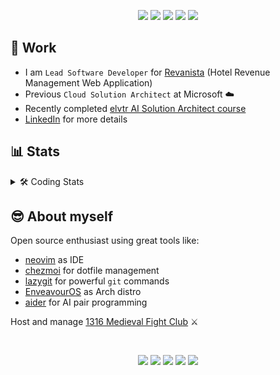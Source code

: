 <p align="center">
    <a href="https://app.pluralsight.com/profile/abiencourt"><img src="https://img.shields.io/badge/Pluralsight-black?style=for-the-badge&logo=pluralsight" /></a>
    <a href="https://www.linkedin.com/in/adrien-biencourt/"><img src="https://img.shields.io/badge/LinkedIn-0A66C2?&style=for-the-badge&logo=linkedin" /></a>
    <a href="https://crowdin.com/profile/abiencourt"><img src="https://img.shields.io/badge/Crowdin-30660f?style=for-the-badge&logo=crowdin" /></a>
    <a href="https://aur.archlinux.org/account/abiencourt"><img src="https://img.shields.io/badge/AUR-1793D1?&style=for-the-badge&logo=archlinux&logoColor=white" /></a>
    <a href="https://codeium.com/profile/abiencourt"><img src="https://img.shields.io/badge/Codeium-049D8E?&style=for-the-badge&logo=codeium&logoColor=white" /></a>
</p>

## 💼 Work

- I am `Lead Software Developer` for [Revanista](https://www.revanista.com/) (Hotel Revenue Management Web Application)
- Previous `Cloud Solution Architect` at Microsoft ☁️
- Recently completed [elvtr AI Solution Architect course](https://uk.elvtr.com/course/ai-solutions-architecture)
- [LinkedIn](https://www.linkedin.com/in/adrien-biencourt/) for more details

## 📊 Stats

<details>
  <summary>🛠️ Coding Stats</summary>
  <br />
  <a href="https://wakapi.dev/">
    <img
      src="https://wakapi.dev/api/badge/abiencourt/abiencourt/interval:30_days?label=last%2030d"
    />
  </a>
  <br />
  <a href="https://wakapi.dev/">
    <img
      src="https://github-readme-stats.vercel.app/api/wakatime?username=abiencourt&api_domain=wakapi.dev&display_format=percent&layout=compact&langs_count=10"
    />
  </a>
</details>

## 😎 About myself

Open source enthusiast using great tools like:

- [neovim](https://neovim.io/) as IDE
- [chezmoi](https://www.chezmoi.io/) for dotfile management
- [lazygit](https://github.com/jesseduffield/lazygit) for powerful `git` commands
- [EnveavourOS](https://endeavouros.com/) as Arch distro
- [aider](https://aider.chat/) for AI pair programming

Host and manage [1316 Medieval Fight Club](https://1316.ie) ⚔️

<br />

<p align="center">
    <a href="https://github.com/abiencourt/nvim"><img src="https://img.shields.io/badge/Neovim-black?&style=for-the-badge&logo=neovim" /></a>
    <img src="https://img.shields.io/badge/typescript%20-%23007ACC.svg?&style=for-the-badge&logo=typescript&logoColor=white" />
    <img src="https://img.shields.io/badge/react%20-%2361DAFB.svg?&style=for-the-badge&logo=react&logoColor=black" />
    <img src="https://img.shields.io/badge/angular%20-%23DD0031.svg?&style=for-the-badge&logo=angular&logoColor=black" />
    <img src="https://img.shields.io/badge/aws%20-%23FF9900.svg?&style=for-the-badge&logo=amazonwebservices&logoColor=black" />
</p>
